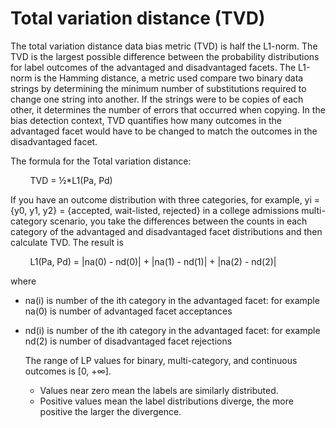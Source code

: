 # Total variation distance \(TVD\)<a name="clarify-data-bias-metric-total-variation-distance"></a>

The total variation distance data bias metric \(TVD\) is half the L1\-norm\. The TVD is the largest possible difference between the probability distributions for label outcomes of the advantaged and disadvantaged facets\. The L1\-norm is the Hamming distance, a metric used compare two binary data strings by determining the minimum number of substitutions required to change one string into another\. If the strings were to be copies of each other, it determines the number of errors that occurred when copying\. In the bias detection context, TVD quantifies how many outcomes in the advantaged facet would have to be changed to match the outcomes in the disadvantaged facet\.

The formula for the Total variation distance: 

        TVD = ½\*L1\(Pa, Pd\)

 If you have an outcome distribution with three categories, for example, yi = \{y0, y1, y2\} = \{accepted, wait\-listed, rejected\} in a college admissions multi\-category scenario, you take the differences between the counts in each category of the advantaged and disadvantaged facet distributions and then calculate TVD\. The result is

        L1\(Pa, Pd\) = \|na\(0\) \- nd\(0\)\| \+ \|na\(1\) \- nd\(1\)\| \+ \|na\(2\) \- nd\(2\)\|

where 
+ na\(i\) is number of the ith category in the advantaged facet: for example na\(0\) is number of advantaged facet acceptances
+ nd\(i\) is number of the ith category in the advantaged facet: for example nd\(2\) is number of disadvantaged facet rejections

  The range of LP values for binary, multi\-category, and continuous outcomes is \[0, \+∞\]\.
  + Values near zero mean the labels are similarly distributed\.
  + Positive values mean the label distributions diverge, the more positive the larger the divergence\.